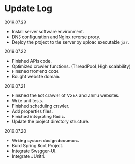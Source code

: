 # Update Log



2019.07.23

- Install server software environment.
- DNS configuration and Nginx reverse proxy.
- Deploy the project to the server by upload executable `jar`.

2019.07.22

- Finished APIs code.
- Optimized crawler functions. (ThreadPool, High scalability)
- Finished frontend code.
- Bought website domain.

2019.07.21

- Finished the hot crawler of V2EX and Zhihu websites.
- Write unit tests.
- Finished scheduling crawler.
- Add properties files.
- Finished integrating Redis.
- Update the project directory structure.

2019.07.20

- Writing system design document.
- Build Spring Boot Project.
- Integrate Swagger-UI.
- Integrate JUnit4.